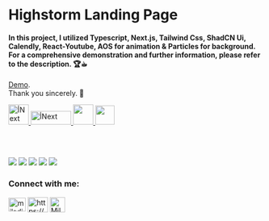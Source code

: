 # Highstorm Landing Page

<h4>In this project, I utilized Typescript, Next.js, Tailwind Css, ShadCN Ui, Calendly, React-Youtube, AOS for animation & Particles for background. For a comprehensive demonstration and further information, please refer to the description. 🏆☕︎</h4>  

[Demo](https://high-storm.vercel.app/).\
Thank you sincerely. 🙏

<a href="https://www.typescriptlang.org/">
    <img
      src="https://cdn.iconscout.com/icon/free/png-256/free-typescript-3521774-2945272.png?f=webp"
      alt="أNext"
      width="40"
      height="40"
    />
  </a>
<a href="https://nextjs.org/" target="_blank" rel="noreferrer">
    <img
      src="https://s30.picofile.com/file/8473042000/nextjs.png"
      alt="أNext"
      width="80"
      height="27"
    />
  </a>
  <a href="https://tailwindcss.com/" target="_blank" rel="noreferrer">
    <img
      src="https://www.vectorlogo.zone/logos/tailwindcss/tailwindcss-icon.svg"
      width="40"
      height="40"
    />
  </a>
  <a href="https://lucide.dev/">
    <img
      src="https://camo.githubusercontent.com/83a4ea1ecb1ba1340e097d2b4868937393f39806303463c6993065b8d62a2f0b/68747470733a2f2f7333302e7069636f66696c652e636f6d2f66696c652f383437333934383433342f6c756369642e706e67"
      width="38"
      height="38"
    />
  </a>

  

  \
  <br />


![](https://s30.picofile.com/file/8474257218/highstorm_5_.jpg)
![](https://s31.picofile.com/file/8474257150/highstorm_1_.JPG)
![](https://s30.picofile.com/file/8474257192/highstorm_4_.jpg)
![](https://s31.picofile.com/file/8474257176/highstorm_2_.JPG)
![](https://s30.picofile.com/file/8474257184/highstorm_3_.JPG)




<h3 align="left">Connect with me:</h3>

<p align="left">
  <a href="mailto:Miladjoodi1@gmail.com" target="blank"
    ><img
      align="center"
      src="https://upload.wikimedia.org/wikipedia/commons/thumb/7/7e/Gmail_icon_%282020%29.svg/1280px-Gmail_icon_%282020%29.svg.png"
      alt="miladjoodi"
      height="27"
      width="34"
  /></a>
  <a href="https://twitter.com/milad_joodi" target="blank"
    ></a>
  <a
    href="https://www.linkedin.com/in/miladjoodi/"
    target="blank"
    ><img
      align="center"
      src="https://raw.githubusercontent.com/rahuldkjain/github-profile-readme-generator/master/src/images/icons/Social/linked-in-alt.svg"
      alt="https://www.linkedin.com/in/miladjoodi/"
      height="30"
      width="40"
  /></a>    
  <a
    href="https://www.facebook.com/miladjood/"
    target="blank"
    ><img
      align="center"
      src="https://raw.githubusercontent.com/rahuldkjain/github-profile-readme-generator/master/src/images/icons/Social/facebook.svg"
      alt="Milad's Linkedin"
      height="30"
      width="30"
  /></a>
</p>

 

 
